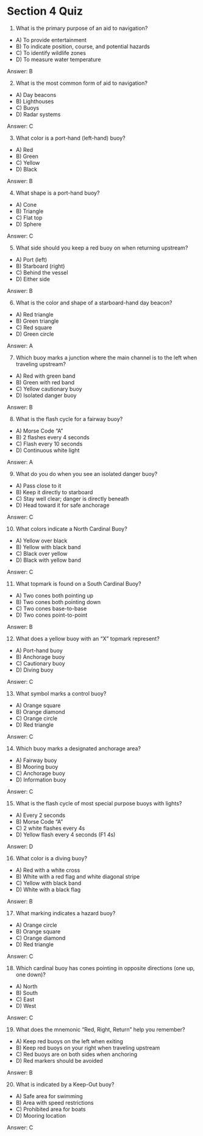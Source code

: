 # Section 4 Quiz
1. What is the primary purpose of an aid to navigation?
- A) To provide entertainment
- B) To indicate position, course, and potential hazards
- C) To identify wildlife zones
- D) To measure water temperature

Answer: B

2. What is the most common form of aid to navigation?
- A) Day beacons
- B) Lighthouses
- C) Buoys
- D) Radar systems

Answer: C

3. What color is a port-hand (left-hand) buoy?
- A) Red
- B) Green
- C) Yellow
- D) Black

Answer: B

4. What shape is a port-hand buoy?
- A) Cone
- B) Triangle
- C) Flat top
- D) Sphere

Answer: C

5. What side should you keep a red buoy on when returning upstream?
- A) Port (left)
- B) Starboard (right)
- C) Behind the vessel
- D) Either side

Answer: B

6. What is the color and shape of a starboard-hand day beacon?
- A) Red triangle
- B) Green triangle
- C) Red square
- D) Green circle

Answer: A

7. Which buoy marks a junction where the main channel is to the left when traveling upstream?
- A) Red with green band
- B) Green with red band
- C) Yellow cautionary buoy
- D) Isolated danger buoy

Answer: B

8. What is the flash cycle for a fairway buoy?
- A) Morse Code “A”
- B) 2 flashes every 4 seconds
- C) Flash every 10 seconds
- D) Continuous white light

Answer: A

9. What do you do when you see an isolated danger buoy?
- A) Pass close to it
- B) Keep it directly to starboard
- C) Stay well clear; danger is directly beneath
- D) Head toward it for safe anchorage

Answer: C

10. What colors indicate a North Cardinal Buoy?
- A) Yellow over black
- B) Yellow with black band
- C) Black over yellow
- D) Black with yellow band

Answer: C

11. What topmark is found on a South Cardinal Buoy?
- A) Two cones both pointing up
- B) Two cones both pointing down
- C) Two cones base-to-base
- D) Two cones point-to-point

Answer: B

12. What does a yellow buoy with an “X” topmark represent?
- A) Port-hand buoy
- B) Anchorage buoy
- C) Cautionary buoy
- D) Diving buoy

Answer: C

13. What symbol marks a control buoy?
- A) Orange square
- B) Orange diamond
- C) Orange circle
- D) Red triangle

Answer: C

14. Which buoy marks a designated anchorage area?
- A) Fairway buoy
- B) Mooring buoy
- C) Anchorage buoy
- D) Information buoy

Answer: C

15. What is the flash cycle of most special purpose buoys with lights?
- A) Every 2 seconds
- B) Morse Code “A”
- C) 2 white flashes every 4s
- D) Yellow flash every 4 seconds (F1 4s)

Answer: D

16. What color is a diving buoy?
- A) Red with a white cross
- B) White with a red flag and white diagonal stripe
- C) Yellow with black band
- D) White with a black flag

Answer: B

17. What marking indicates a hazard buoy?
- A) Orange circle
- B) Orange square
- C) Orange diamond
- D) Red triangle

Answer: C

18. Which cardinal buoy has cones pointing in opposite directions (one up, one down)?
- A) North
- B) South
- C) East
- D) West

Answer: C

19. What does the mnemonic “Red, Right, Return” help you remember?
- A) Keep red buoys on the left when exiting
- B) Keep red buoys on your right when traveling upstream
- C) Red buoys are on both sides when anchoring
- D) Red markers should be avoided

Answer: B

20. What is indicated by a Keep-Out buoy?
- A) Safe area for swimming
- B) Area with speed restrictions
- C) Prohibited area for boats
- D) Mooring location

Answer: C
